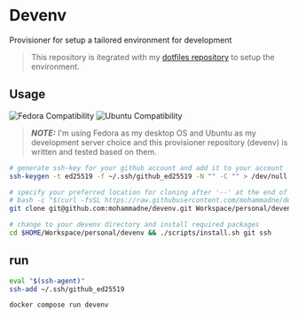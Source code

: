 # Devenv

Provisioner for setup a tailored environment for development

> This repository is itegrated with my [dotfiles repository](https://github.com/mohammadne/dotfiles) to setup the environment.

## Usage

![Fedora Compatibility](https://img.shields.io/badge/works%20on-fedora-white?logo=fedora&style=for-the-badge)
![Ubuntu Compatibility](https://img.shields.io/badge/works%20on-ubuntu-white?logo=ubuntu&style=for-the-badge)

> **_NOTE:_** I'm using Fedora as my desktop OS and Ubuntu as my development server choice and this provisioner repository (devenv) is written and tested based on them.

```sh
# generate ssh-key for your github account and add it to your account
ssh-keygen -t ed25519 -f ~/.ssh/github_ed25519 -N "" -C "" > /dev/null

# specify your preferred location for cloning after '--' at the end of the script below
# bash -c "$(curl -fsSL https://raw.githubusercontent.com/mohammadne/devenv/main/scripts/clone.sh)"
git clone git@github.com:mohammadne/devenv.git Workspace/personal/devenv

# change to your devenv directory and install required packages
cd $HOME/Workspace/personal/devenv && ./scripts/install.sh git ssh
```

## run

```sh
eval "$(ssh-agent)"
ssh-add ~/.ssh/github_ed25519

docker compose run devenv
```
